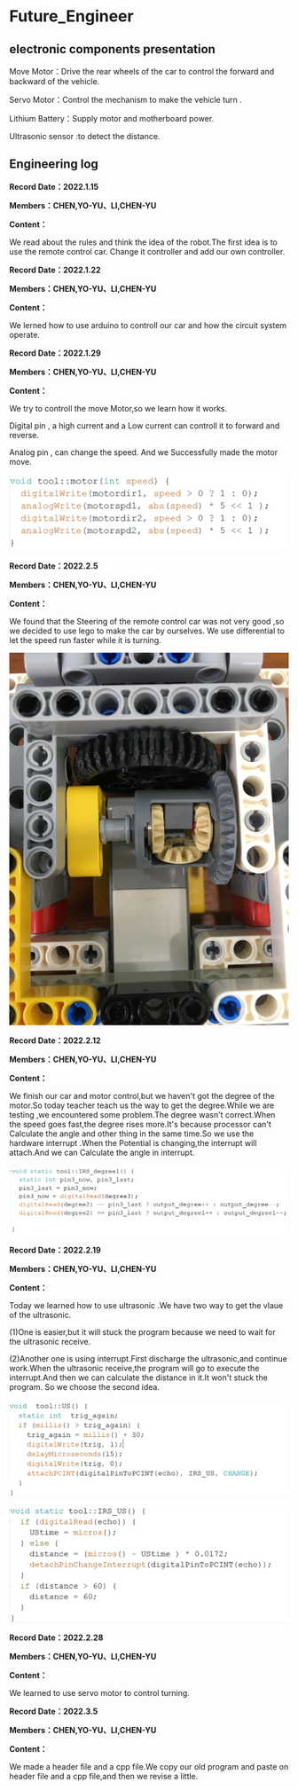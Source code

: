 # Future_Engineer

## electronic components presentation
Move Motor：Drive the rear wheels of the car to control the forward and backward of the vehicle.

Servo Motor：Control the mechanism to make the vehicle turn .

Lithium Battery：Supply motor and motherboard power.

Ultrasonic sensor :to detect the distance.

## Engineering log

**Record Date：2022.1.15**

**Members：CHEN,YO-YU、LI,CHEN-YU**

**Content：**

We read about the rules and think the idea of the robot.The first idea is to use the remote control car.
Change it controller and add our own controller.


**Record Date：2022.1.22**

**Members：CHEN,YO-YU、LI,CHEN-YU**

**Content：**

We lerned how to use arduino to controll our car and how the circuit system operate.

**Record Date：2022.1.29**

**Members：CHEN,YO-YU、LI,CHEN-YU**

**Content：**

We try to controll the move Motor,so we learn how it works.

Digital pin , a high current and a Low current can controll it to forward and reverse.

Analog pin , can change the speed. And we Successfully made the motor move.

![image](https://github.com/yy0106yy/Future_Engineer/blob/main/photos/motor%20code.jpg)

**Record Date：2022.2.5**

**Members：CHEN,YO-YU、LI,CHEN-YU**

**Content：**

We found that the Steering of the remote control car was not very good ,so we decided to use lego to make the car by ourselves.
We use differential to let the speed run faster while it is turning.

![image](https://github.com/yy0106yy/Future_Engineer/blob/main/photos/differential.JPG)

**Record Date：2022.2.12**

**Members：CHEN,YO-YU、LI,CHEN-YU**

**Content：**

We finish our car and motor control,but we haven't got the degree of the motor.So today teacher teach us the way to get the degree.While we are testing ,we encountered some problem.The degree wasn't correct.When the speed goes fast,the degree rises more.It's because processor can't Calculate the angle and 
other thing in the same time.So we use the hardware interrupt .When the Potential is changing,the interrupt will attach.And we can Calculate the 
angle in interrupt.

![image](https://github.com/yy0106yy/Future_Engineer/blob/main/photos/degree%20interrupt.jpg)

**Record Date：2022.2.19**

**Members：CHEN,YO-YU、LI,CHEN-YU**

**Content：**

Today we learned how to use ultrasonic .We have two way to get the vlaue of the ultrasonic.

(1)One is easier,but it will stuck the program because we need to wait for the ultrasonic receive.

(2)Another one is using interrupt.First discharge the ultrasonic,and continue work.When the ultrasonic receive,the program will go to execute the interrupt.And then  we can calculate the distance in it.It won't stuck the program. So we choose the second  idea.

![image](https://github.com/yy0106yy/Future_Engineer/blob/main/photos/US.jpg)

![image](https://github.com/yy0106yy/Future_Engineer/blob/main/photos/US%20IRS.jpg)

**Record Date：2022.2.28**

**Members：CHEN,YO-YU、LI,CHEN-YU**

**Content：**

We learned to use servo motor to control turning.

**Record Date：2022.3.5**

**Members：CHEN,YO-YU、LI,CHEN-YU**

**Content：**

We  made a header file and a cpp file.We copy our old program and paste on header file and a cpp file,and then we revise a little.
